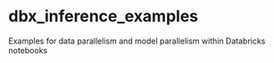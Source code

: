 # dbx_inference_examples
Examples for data parallelism and model parallelism within Databricks notebooks
